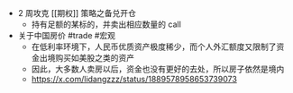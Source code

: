 - 2 周攻克 [[期权]] 策略之备兑开仓
	- 持有足额的某标的，并卖出相应数量的 call
- 关于中国房价 #trade #宏观
	- 在低利率环境下，人民币优质资产极度稀少，而个人外汇额度又限制了资金出境购买如美股之类的资产
	- 因此，大多数人卖房以后，资金也没有更好的去处，所以房子依然是境内
	- https://x.com/lidangzzz/status/1889578958653739073